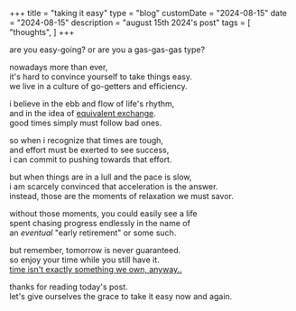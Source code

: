 +++
title = "taking it easy"
type = "blog"
customDate = "2024-08-15"
date = "2024-08-15"
description = "august 15th 2024's post"
tags = [
    "thoughts",
]
+++

are you easy-going? or are you a gas-gas-gas type?

nowadays more than ever,\
it's hard to convince yourself to take things easy.\
we live in a culture of go-getters and efficiency.

i believe in the ebb and flow of life's rhythm,\
and in the idea of [equivalent exchange](https://tvtropes.org/pmwiki/pmwiki.php/Main/EquivalentExchange).\
good times simply must follow bad ones.

so when i recognize that times are tough,\
and effort must be exerted to see success,\
i can commit to pushing towards that effort.

but when things are in a lull and the pace is slow,\
i am scarcely convinced that acceleration is the answer.\
instead, those are the moments of relaxation we must savor.

without those moments, you could easily see a life\
spent chasing progress endlessly in the name of\
an *eventual* "early retirement" or some such.

but remember, tomorrow is never guaranteed.\
so enjoy your time while you still have it.\
[time isn't exactly something we own, anyway..](https://www.amazon.com/Four-Thousand-Weeks-Management-Mortals/dp/0374159122)

thanks for reading today's post.\
let's give ourselves the grace to take it easy now and again.
